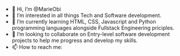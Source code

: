 - 👋 Hi, I’m @MarieObi
- 👀 I’m interested in all things Tech and Software development.
- 🌱 I’m currently learning HTML, CSS, Javascript and Python programming languages alongside Fullstack Engineering priciples.
- 💞️ I’m looking to collaborate on Entry-level software development projects to help me progress and develop my skills.
- 📫 How to reach me:

<!---
MarieObi/MarieObi is a ✨ special ✨ repository because its `README.md` (this file) appears on your GitHub profile.
You can click the Preview link to take a look at your changes.
--->
